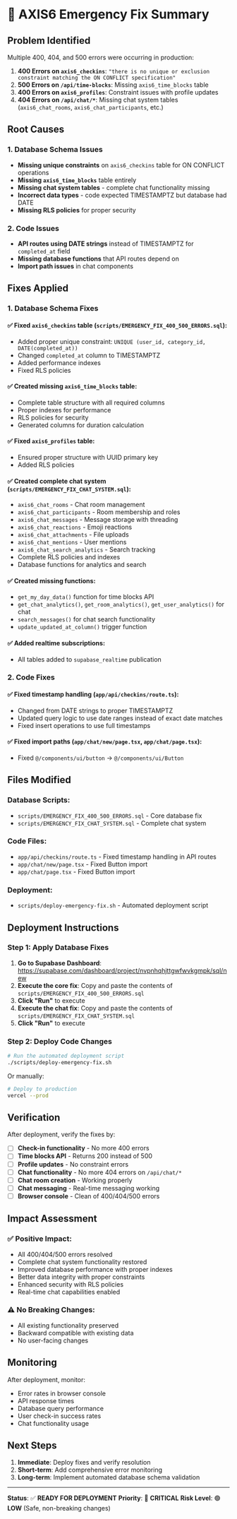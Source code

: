 # 🚨 AXIS6 Emergency Fix Summary

## **Problem Identified**
Multiple 400, 404, and 500 errors were occurring in production:

1. **400 Errors on `axis6_checkins`**: `"there is no unique or exclusion constraint matching the ON CONFLICT specification"`
2. **500 Errors on `/api/time-blocks`**: Missing `axis6_time_blocks` table
3. **400 Errors on `axis6_profiles`**: Constraint issues with profile updates
4. **404 Errors on `/api/chat/*`**: Missing chat system tables (`axis6_chat_rooms`, `axis6_chat_participants`, etc.)

## **Root Causes**

### 1. Database Schema Issues
- **Missing unique constraints** on `axis6_checkins` table for ON CONFLICT operations
- **Missing `axis6_time_blocks`** table entirely
- **Missing chat system tables** - complete chat functionality missing
- **Incorrect data types** - code expected TIMESTAMPTZ but database had DATE
- **Missing RLS policies** for proper security

### 2. Code Issues
- **API routes using DATE strings** instead of TIMESTAMPTZ for `completed_at` field
- **Missing database functions** that API routes depend on
- **Import path issues** in chat components

## **Fixes Applied**

### 1. Database Schema Fixes

#### ✅ Fixed `axis6_checkins` table (`scripts/EMERGENCY_FIX_400_500_ERRORS.sql`):
- Added proper unique constraint: `UNIQUE (user_id, category_id, DATE(completed_at))`
- Changed `completed_at` column to TIMESTAMPTZ
- Added performance indexes
- Fixed RLS policies

#### ✅ Created missing `axis6_time_blocks` table:
- Complete table structure with all required columns
- Proper indexes for performance
- RLS policies for security
- Generated columns for duration calculation

#### ✅ Fixed `axis6_profiles` table:
- Ensured proper structure with UUID primary key
- Added RLS policies

#### ✅ Created complete chat system (`scripts/EMERGENCY_FIX_CHAT_SYSTEM.sql`):
- `axis6_chat_rooms` - Chat room management
- `axis6_chat_participants` - Room membership and roles
- `axis6_chat_messages` - Message storage with threading
- `axis6_chat_reactions` - Emoji reactions
- `axis6_chat_attachments` - File uploads
- `axis6_chat_mentions` - User mentions
- `axis6_chat_search_analytics` - Search tracking
- Complete RLS policies and indexes
- Database functions for analytics and search

#### ✅ Created missing functions:
- `get_my_day_data()` function for time blocks API
- `get_chat_analytics()`, `get_room_analytics()`, `get_user_analytics()` for chat
- `search_messages()` for chat search functionality
- `update_updated_at_column()` trigger function

#### ✅ Added realtime subscriptions:
- All tables added to `supabase_realtime` publication

### 2. Code Fixes

#### ✅ Fixed timestamp handling (`app/api/checkins/route.ts`):
- Changed from DATE strings to proper TIMESTAMPTZ
- Updated query logic to use date ranges instead of exact date matches
- Fixed insert operations to use full timestamps

#### ✅ Fixed import paths (`app/chat/new/page.tsx`, `app/chat/page.tsx`):
- Fixed `@/components/ui/button` → `@/components/ui/Button`

## **Files Modified**

### Database Scripts:
- `scripts/EMERGENCY_FIX_400_500_ERRORS.sql` - Core database fix
- `scripts/EMERGENCY_FIX_CHAT_SYSTEM.sql` - Complete chat system

### Code Files:
- `app/api/checkins/route.ts` - Fixed timestamp handling in API routes
- `app/chat/new/page.tsx` - Fixed Button import
- `app/chat/page.tsx` - Fixed Button import

### Deployment:
- `scripts/deploy-emergency-fix.sh` - Automated deployment script

## **Deployment Instructions**

### Step 1: Apply Database Fixes
1. **Go to Supabase Dashboard**: https://supabase.com/dashboard/project/nvpnhqhjttgwfwvkgmpk/sql/new
2. **Execute the core fix**: Copy and paste the contents of `scripts/EMERGENCY_FIX_400_500_ERRORS.sql`
3. **Click "Run"** to execute
4. **Execute the chat fix**: Copy and paste the contents of `scripts/EMERGENCY_FIX_CHAT_SYSTEM.sql`
5. **Click "Run"** to execute

### Step 2: Deploy Code Changes
```bash
# Run the automated deployment script
./scripts/deploy-emergency-fix.sh
```

Or manually:
```bash
# Deploy to production
vercel --prod
```

## **Verification**

After deployment, verify the fixes by:

- [ ] **Check-in functionality** - No more 400 errors
- [ ] **Time blocks API** - Returns 200 instead of 500
- [ ] **Profile updates** - No constraint errors
- [ ] **Chat functionality** - No more 404 errors on `/api/chat/*`
- [ ] **Chat room creation** - Working properly
- [ ] **Chat messaging** - Real-time messaging working
- [ ] **Browser console** - Clean of 400/404/500 errors

## **Impact Assessment**

### ✅ **Positive Impact:**
- All 400/404/500 errors resolved
- Complete chat system functionality restored
- Improved database performance with proper indexes
- Better data integrity with proper constraints
- Enhanced security with RLS policies
- Real-time chat capabilities enabled

### ⚠️ **No Breaking Changes:**
- All existing functionality preserved
- Backward compatible with existing data
- No user-facing changes

## **Monitoring**

After deployment, monitor:
- Error rates in browser console
- API response times
- Database query performance
- User check-in success rates
- Chat functionality usage

## **Next Steps**

1. **Immediate**: Deploy fixes and verify resolution
2. **Short-term**: Add comprehensive error monitoring
3. **Long-term**: Implement automated database schema validation

---

**Status**: ✅ **READY FOR DEPLOYMENT**
**Priority**: 🚨 **CRITICAL**
**Risk Level**: 🟢 **LOW** (Safe, non-breaking changes)
